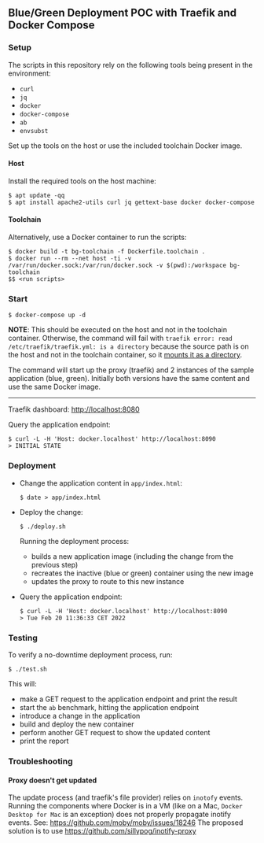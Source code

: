 ## Blue/Green Deployment POC with Traefik and Docker Compose

### Setup

The scripts in this repository rely on the following tools being present in the environment:
- `curl`
- `jq`
- `docker`
- `docker-compose`
- `ab`
- `envsubst`


Set up the tools on the host or use the included toolchain Docker image.

#### Host

Install the required tools on the host machine:

```
$ apt update -qq
$ apt install apache2-utils curl jq gettext-base docker docker-compose
```


#### Toolchain

Alternatively, use a Docker container to run the scripts:

```
$ docker build -t bg-toolchain -f Dockerfile.toolchain .
$ docker run --rm --net host -ti -v /var/run/docker.sock:/var/run/docker.sock -v $(pwd):/workspace bg-toolchain
$$ <run scripts>
```


### Start

```
$ docker-compose up -d
```

**NOTE**: This should be executed on the host and not in the toolchain
container. Otherwise, the command will fail with
`traefik error: read /etc/traefik/traefik.yml: is a directory` because
the source path is on the host and not in the toolchain container, so it
[mounts it as a directory](https://docs.docker.com/storage/bind-mounts/#differences-between--v-and---mount-behavior).

The command will start up the proxy (traefik) and 2 instances of the sample application (blue, green). Initially both
versions have the same content and use the same Docker image.

---

Traefik dashboard: [http://localhost:8080](http://localhost:8080)

Query the application endpoint:
```
$ curl -L -H 'Host: docker.localhost' http://localhost:8090
> INITIAL STATE
```


### Deployment

- Change the application content in `app/index.html`:
    ```
    $ date > app/index.html
    ```

- Deploy the change:
    ```
    $ ./deploy.sh
    ```
    Running the deployment process:
    - builds a new application image (including the change from the previous step)
    - recreates the inactive (blue or green) container using the new image
    - updates the proxy to route to this new instance

- Query the application endpoint:
    ```
    $ curl -L -H 'Host: docker.localhost' http://localhost:8090
    > Tue Feb 20 11:36:33 CET 2022
    ```

### Testing

To verify a no-downtime deployment process, run:
```
$ ./test.sh
```

This will:
- make a GET request to the application endpoint and print the result
- start the `ab` benchmark, hitting the application endpoint
- introduce a change in the application
- build and deploy the new container
- perform another GET request to show the updated content
- print the report

### Troubleshooting

#### Proxy doesn't get updated
The update process (and traefik's file provider) relies on `inotofy` events. Running the components
where Docker is in a VM (like on a Mac, `Docker Desktop for Mac` is an exception) does not properly
propagate inotify events. See: https://github.com/moby/moby/issues/18246
The proposed solution is to use https://github.com/sillypog/inotify-proxy

